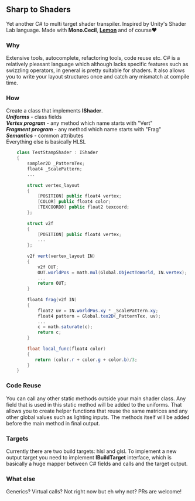 ﻿

## Sharp to Shaders

Yet another C# to multi target shader transpiler.
Inspired by Unity's Shader Lab language.
Made with **Mono.Cecil**, [**Lemon**](https://github.com/MaxEden/Lemon) and of course❤️ 

### Why
Extensive tools, autocomplete, refactoring tools, code reuse etc. 
C# is a relatively pleasant language which although lacks specific features such as swizzling operators, in general is pretty suitable for shaders. It also allows you to write your layout structures once and catch any mismatch at compile time.

### How

Create a class that implements **IShader**.  
***Uniforms*** - class fields  
***Vertex program*** - any method which name starts with "Vert"  
***Fragment program*** - any method which name starts with "Frag"  
***Semantics*** - common attributes  
Everything else is basically HLSL

```c#
    class TestStampShader : IShader
    {        
        sampler2D _PatternTex;
        float4 _ScalePattern;
        ...
        
        struct vertex_layout
        {
            [POSITION] public float4 vertex;
            [COLOR] public float4 color;
            [TEXCOORD0] public float2 texcoord;
        };
    
        struct v2f
        {
            [POSITION] public float4 vertex;
            ...
        };
        
        v2f vert(vertex_layout IN)
        {
            v2f OUT;
            OUT.worldPos = math.mul(Global.ObjectToWorld, IN.vertex);
            ...
            return OUT;
        }
       
        float4 frag(v2f IN)
        {
            float2 uv = IN.worldPos.xy * _ScalePattern.xy;
            float4 pattern = Global.tex2D(_PatternTex, uv);
            ...
            c = math.saturate(c);
            return c;
        }
    
        float local_func(float4 color)
        {
           return (color.r + color.g + color.b)/3;
        }
    }
```

### Code Reuse

You can call any other static methods outside your main shader class.
Any field that is used in this static method will be added to the uniforms. That allows you to create helper functions that reuse the same matrices and any other global values such as lighting inputs. The methods itself will be added before the main method in final output.

### Targets
Currently there are two build targets: hlsl and glsl.
To implement a new output target you need to implement **IBuildTarget** interface, which is basically a huge mapper between C# fields and calls and the target output. 

### What else
Generics? Virtual calls? Not right now but eh why not? PRs are welcome!